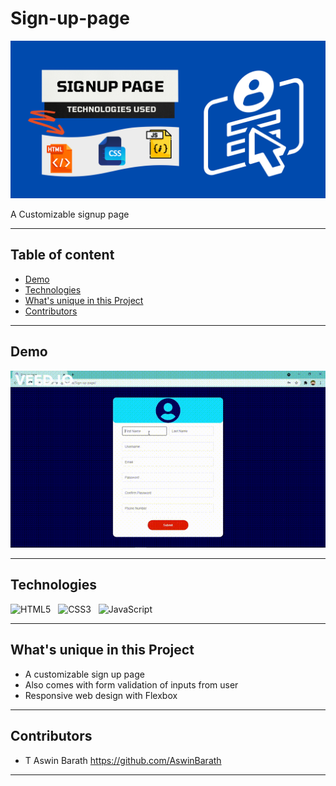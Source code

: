 # Sign-up-page

<p>
<img src="assets/Signup Page.png" alt="Signup Page" />
</p>

A Customizable signup page

---


## Table of content

- [Demo](#Demo)
- [Technologies](#Technologies)
- [What's unique in this Project](#whats-unique-in-this-project)
- [Contributors](#Contributors)


---


## Demo

<p>
<img src="assets/Signup Page.gif" alt="Signup Page" />
</p>


---


## Technologies

![HTML5](https://img.shields.io/badge/HTML5-E34F26?style=for-the-badge&logo=html5&logoColor=white)
&nbsp;
![CSS3](https://img.shields.io/badge/CSS3-1572B6?style=for-the-badge&logo=css3&logoColor=white)
&nbsp;
![JavaScript](https://img.shields.io/badge/JavaScript-323330?style=for-the-badge&logo=javascript&logoColor=F7DF1E)
&nbsp;


---


## What's unique in this Project

- A customizable sign up page
- Also comes with form validation of inputs from user
- Responsive web design with Flexbox


---


## Contributors

- T Aswin Barath <https://github.com/AswinBarath>


---